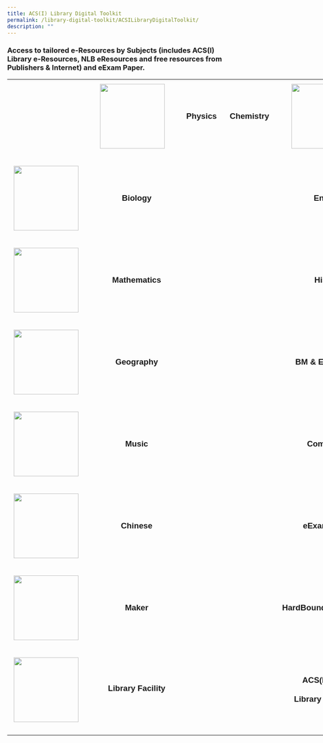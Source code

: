 ```yaml
---
title: ACS(I) Library Digital Toolkit
permalink: /library-digital-toolkit/ACSILibraryDigitalToolkit/
description: ""
---
```

### Access to tailored e-Resources by Subjects (includes ACS(I) Library e-Resources, NLB eResources and free resources from Publishers & Internet) and eExam Paper.

<table style="box-sizing: border-box; border-collapse: collapse; min-width: 500px; color: rgb(0, 0, 0); font-family: Arial, sans-serif; font-size: 16px; font-style: normal; font-variant-ligatures: normal; font-variant-caps: normal; font-weight: 400; letter-spacing: normal; orphans: 2; text-align: start; text-transform: none; white-space: normal; widows: 2; word-spacing: 0px; -webkit-text-stroke-width: 0px; text-decoration-thickness: initial; text-decoration-style: initial; text-decoration-color: initial; width: 1210px;"><tbody style="box-sizing: border-box; margin-top: 0px;"><tr style="box-sizing: border-box; margin-top: 0px;"><td style="box-sizing: border-box; border-collapse: collapse; padding: 10px 15px; line-height: 18px; margin-top: 0px; text-align: center;"></td><td style="box-sizing: border-box; border-collapse: collapse; padding: 10px 15px; line-height: 18px; text-align: center;"><a href="https://www.acsindep.moe.edu.sg/acsi-eresources/physics-sa/" style="box-sizing: border-box; background-color: transparent; font-size: 1em; font-family: Arial, sans-serif !important; text-decoration: none; margin-top: 0px;"><img loading="lazy" class="alignnone wp-image-20461 size-thumbnail" src="https://www.acsindep.moe.edu.sg/wp-content/uploads/2022/03/Physics-150x150.jpg" alt="" width="150" height="150" style="box-sizing: border-box; border-style: none; max-width: 100%; height: auto; margin: 0px 20px 20px 0px;"></a></td><td style="box-sizing: border-box; border-collapse: collapse; padding: 10px 15px; line-height: 18px; text-align: center;"><h3 style="box-sizing: border-box; font-family: Arial, sans-serif; margin-top: 0px;"><a href="https://www.acsindep.moe.edu.sg/acsi-eresources/physics-sa/" rel="noopener noreferrer" style="box-sizing: border-box; background-color: transparent; font-size: 1em; font-family: Arial, sans-serif !important; text-decoration: none; margin-top: 0px;">Physics</a></h3></td><td style="box-sizing: border-box; border-collapse: collapse; padding: 10px 15px; line-height: 18px; text-align: center;"><h3 style="box-sizing: border-box; font-family: Arial, sans-serif; margin-top: 0px;"><a href="https://www.acsindep.moe.edu.sg/acsi-eresources/chemistry-edatabase-ejournal/" rel="noopener noreferrer" style="box-sizing: border-box; background-color: transparent; font-size: 1em; font-family: Arial, sans-serif !important; text-decoration: none; margin-top: 0px;">Chemistry</a></h3></td><td style="box-sizing: border-box; border-collapse: collapse; padding: 10px 15px; line-height: 18px; text-align: center;"><a href="https://www.acsindep.moe.edu.sg/acsi-eresources/chemistry-edatabase-ejournal/" style="box-sizing: border-box; background-color: transparent; font-size: 1em; font-family: Arial, sans-serif !important; text-decoration: none; margin-top: 0px;"><img loading="lazy" class="alignnone wp-image-20451 size-thumbnail" src="https://www.acsindep.moe.edu.sg/wp-content/uploads/2022/03/Chemistry-150x150.jpg" alt="" width="150" height="150" style="box-sizing: border-box; border-style: none; max-width: 100%; height: auto; margin: 0px 20px 20px 0px;"></a></td><td style="box-sizing: border-box; border-collapse: collapse; padding: 10px 15px; line-height: 18px; text-align: center;"></td></tr><tr style="box-sizing: border-box;"><td style="box-sizing: border-box; border-collapse: collapse; padding: 10px 15px; line-height: 18px; margin-top: 0px; text-align: center;"><a href="https://www.acsindep.moe.edu.sg/acsi-eresources/biology-edatabase-ejournal/" style="box-sizing: border-box; background-color: transparent; font-size: 1em; font-family: Arial, sans-serif !important; text-decoration: none; margin-top: 0px;"><img loading="lazy" class="alignnone wp-image-20449 size-thumbnail" src="https://www.acsindep.moe.edu.sg/wp-content/uploads/2022/03/Biology-150x150.jpg" alt="" width="150" height="150" style="box-sizing: border-box; border-style: none; max-width: 100%; height: auto; margin: 0px 20px 20px 0px;"></a></td><td style="box-sizing: border-box; border-collapse: collapse; padding: 10px 15px; line-height: 18px; text-align: center;"><h3 style="box-sizing: border-box; font-family: Arial, sans-serif; margin-top: 0px;"><a href="https://www.acsindep.moe.edu.sg/acsi-eresources/biology-edatabase-ejournal/" rel="noopener noreferrer" style="box-sizing: border-box; background-color: transparent; font-size: 1em; font-family: Arial, sans-serif !important; text-decoration: none; margin-top: 0px;">Biology</a></h3></td><td style="box-sizing: border-box; border-collapse: collapse; padding: 10px 15px; line-height: 18px; text-align: center;"></td><td style="box-sizing: border-box; border-collapse: collapse; padding: 10px 15px; line-height: 18px; text-align: center;"></td><td style="box-sizing: border-box; border-collapse: collapse; padding: 10px 15px; line-height: 18px; text-align: center;"><h3 style="box-sizing: border-box; font-family: Arial, sans-serif; margin-top: 0px;"><a href="https://www.acsindep.moe.edu.sg/acsi-eresources/english-edatabase-ejournal/" rel="noopener noreferrer" style="box-sizing: border-box; background-color: transparent; font-size: 1em; font-family: Arial, sans-serif !important; text-decoration: none; margin-top: 0px;">English</a></h3></td><td style="box-sizing: border-box; border-collapse: collapse; padding: 10px 15px; line-height: 18px; text-align: center;"><a href="https://www.acsindep.moe.edu.sg/acsi-eresources/english-edatabase-ejournal/" style="box-sizing: border-box; background-color: transparent; font-size: 1em; font-family: Arial, sans-serif !important; text-decoration: none; margin-top: 0px;"><img loading="lazy" class="alignnone wp-image-20455 size-thumbnail" src="https://www.acsindep.moe.edu.sg/wp-content/uploads/2022/03/English-150x150.jpg" alt="" width="150" height="150" style="box-sizing: border-box; border-style: none; max-width: 100%; height: auto; margin: 0px 20px 20px 0px;"></a></td></tr><tr style="box-sizing: border-box;"><td style="box-sizing: border-box; border-collapse: collapse; padding: 10px 15px; line-height: 18px; margin-top: 0px; text-align: center;"><a href="https://www.acsindep.moe.edu.sg/acsi-eresources/mathematics-edatabase-ejournal/" style="box-sizing: border-box; background-color: transparent; font-size: 1em; font-family: Arial, sans-serif !important; text-decoration: none; margin-top: 0px;"><img loading="lazy" class="alignnone wp-image-20458 size-thumbnail" src="https://www.acsindep.moe.edu.sg/wp-content/uploads/2022/03/Mathematics-150x150.jpg" alt="" width="150" height="150" style="box-sizing: border-box; border-style: none; max-width: 100%; height: auto; margin: 0px 20px 20px 0px;"></a></td><td style="box-sizing: border-box; border-collapse: collapse; padding: 10px 15px; line-height: 18px; text-align: center;"><h3 style="box-sizing: border-box; font-family: Arial, sans-serif; margin-top: 0px;"><a href="https://www.acsindep.moe.edu.sg/acsi-eresources/mathematics-edatabase-ejournal/" rel="noopener noreferrer" style="box-sizing: border-box; background-color: transparent; font-size: 1em; font-family: Arial, sans-serif !important; text-decoration: none; margin-top: 0px;">Mathematics</a></h3></td><td style="box-sizing: border-box; border-collapse: collapse; padding: 10px 15px; line-height: 18px; text-align: center;"></td><td style="box-sizing: border-box; border-collapse: collapse; padding: 10px 15px; line-height: 18px; text-align: center;"></td><td style="box-sizing: border-box; border-collapse: collapse; padding: 10px 15px; line-height: 18px; text-align: center;"><h3 style="box-sizing: border-box; font-family: Arial, sans-serif; margin-top: 0px;"><a href="https://www.acsindep.moe.edu.sg/acsi-eresources/history-edatabase-ejournal/" rel="noopener noreferrer" style="box-sizing: border-box; background-color: transparent; font-size: 1em; font-family: Arial, sans-serif !important; text-decoration: none; margin-top: 0px;">History</a></h3></td><td style="box-sizing: border-box; border-collapse: collapse; padding: 10px 15px; line-height: 18px; text-align: center;"><a href="https://www.acsindep.moe.edu.sg/acsi-eresources/history-edatabase-ejournal/" style="box-sizing: border-box; background-color: transparent; font-size: 1em; font-family: Arial, sans-serif !important; text-decoration: none; margin-top: 0px;"><img loading="lazy" class="alignnone wp-image-20457 size-thumbnail" src="https://www.acsindep.moe.edu.sg/wp-content/uploads/2022/03/History-150x150.jpg" alt="" width="150" height="150" style="box-sizing: border-box; border-style: none; max-width: 100%; height: auto; margin: 0px 20px 20px 0px;"></a></td></tr><tr style="box-sizing: border-box;"><td style="box-sizing: border-box; border-collapse: collapse; padding: 10px 15px; line-height: 18px; margin-top: 0px; text-align: center;"><a href="https://www.acsindep.moe.edu.sg/acsi-eresources/geography-edatabase-ejournal/" style="box-sizing: border-box; background-color: transparent; font-size: 1em; font-family: Arial, sans-serif !important; text-decoration: none; margin-top: 0px;"><img loading="lazy" class="alignnone wp-image-20456 size-thumbnail" src="https://www.acsindep.moe.edu.sg/wp-content/uploads/2022/03/Geography-150x150.jpg" alt="" width="150" height="150" style="box-sizing: border-box; border-style: none; max-width: 100%; height: auto; margin: 0px 20px 20px 0px;"></a></td><td style="box-sizing: border-box; border-collapse: collapse; padding: 10px 15px; line-height: 18px; text-align: center;"><h3 style="box-sizing: border-box; font-family: Arial, sans-serif; margin-top: 0px;"><a href="https://www.acsindep.moe.edu.sg/acsi-eresources/geography-edatabase-ejournal/" rel="noopener noreferrer" style="box-sizing: border-box; background-color: transparent; font-size: 1em; font-family: Arial, sans-serif !important; text-decoration: none; margin-top: 0px;">Geography</a></h3></td><td style="box-sizing: border-box; border-collapse: collapse; padding: 10px 15px; line-height: 18px; text-align: center;"></td><td style="box-sizing: border-box; border-collapse: collapse; padding: 10px 15px; line-height: 18px; text-align: center;"></td><td style="box-sizing: border-box; border-collapse: collapse; padding: 10px 15px; line-height: 18px; text-align: center;"><h3 style="box-sizing: border-box; font-family: Arial, sans-serif; margin-top: 0px;"><a href="https://www.acsindep.moe.edu.sg/acsi-eresources/business-and-management-edatabase-ejournal/" rel="noopener noreferrer" style="box-sizing: border-box; background-color: transparent; font-size: 1em; font-family: Arial, sans-serif !important; text-decoration: none; margin-top: 0px;">BM &amp; Economics</a></h3></td><td style="box-sizing: border-box; border-collapse: collapse; padding: 10px 15px; line-height: 18px; text-align: center;"><a href="https://www.acsindep.moe.edu.sg/acsi-eresources/business-and-management-edatabase-ejournal/" style="box-sizing: border-box; background-color: transparent; font-size: 1em; font-family: Arial, sans-serif !important; text-decoration: none; margin-top: 0px;"><img loading="lazy" class="alignnone wp-image-20450 size-thumbnail" src="https://www.acsindep.moe.edu.sg/wp-content/uploads/2022/03/BM-and-Economics-150x150.jpg" alt="" width="150" height="150" style="box-sizing: border-box; border-style: none; max-width: 100%; height: auto; margin: 0px 20px 20px 0px;"></a></td></tr><tr style="box-sizing: border-box;"><td style="box-sizing: border-box; border-collapse: collapse; padding: 10px 15px; line-height: 18px; margin-top: 0px; text-align: center;"><a href="https://www.acsindep.moe.edu.sg/acsi-eresources/music-edatabase-ejournal/" style="box-sizing: border-box; background-color: transparent; font-size: 1em; font-family: Arial, sans-serif !important; text-decoration: none; margin-top: 0px;"><img loading="lazy" class="alignnone wp-image-20459 size-thumbnail" src="https://www.acsindep.moe.edu.sg/wp-content/uploads/2022/03/Music-150x150.jpg" alt="" width="150" height="150" style="box-sizing: border-box; border-style: none; max-width: 100%; height: auto; margin: 0px 20px 20px 0px;"></a></td><td style="box-sizing: border-box; border-collapse: collapse; padding: 10px 15px; line-height: 18px; text-align: center;"><h3 style="box-sizing: border-box; font-family: Arial, sans-serif; margin-top: 0px;"><a href="https://www.acsindep.moe.edu.sg/acsi-eresources/music-edatabase-ejournal/" rel="noopener noreferrer" style="box-sizing: border-box; background-color: transparent; font-size: 1em; font-family: Arial, sans-serif !important; text-decoration: none; margin-top: 0px;">Music</a></h3></td><td style="box-sizing: border-box; border-collapse: collapse; padding: 10px 15px; line-height: 18px; text-align: center;"></td><td style="box-sizing: border-box; border-collapse: collapse; padding: 10px 15px; line-height: 18px; text-align: center;"></td><td style="box-sizing: border-box; border-collapse: collapse; padding: 10px 15px; line-height: 18px; text-align: center;"><h3 style="box-sizing: border-box; font-family: Arial, sans-serif; margin-top: 0px;"><a href="https://www.acsindep.moe.edu.sg/acsi-eresources/computing-edatabase-ejournal/" rel="noopener noreferrer" style="box-sizing: border-box; background-color: transparent; font-size: 1em; font-family: Arial, sans-serif !important; text-decoration: none; margin-top: 0px;">Computing</a></h3></td><td style="box-sizing: border-box; border-collapse: collapse; padding: 10px 15px; line-height: 18px; text-align: center;"><a href="https://www.acsindep.moe.edu.sg/acsi-eresources/computing-edatabase-ejournal/" style="box-sizing: border-box; background-color: transparent; font-size: 1em; font-family: Arial, sans-serif !important; text-decoration: none; margin-top: 0px;"><img loading="lazy" class="alignnone wp-image-20453 size-thumbnail" src="https://www.acsindep.moe.edu.sg/wp-content/uploads/2022/03/Computing-150x150.jpg" alt="" width="150" height="150" style="box-sizing: border-box; border-style: none; max-width: 100%; height: auto; margin: 0px 20px 20px 0px;"></a></td></tr><tr style="box-sizing: border-box;"><td style="box-sizing: border-box; border-collapse: collapse; padding: 10px 15px; line-height: 18px; margin-top: 0px; text-align: center;"><a href="https://www.acsindep.moe.edu.sg/acsi-eresources/chinese-edatabase-ejournal/" style="box-sizing: border-box; background-color: transparent; font-size: 1em; font-family: Arial, sans-serif !important; text-decoration: none; margin-top: 0px;"><img loading="lazy" class="alignnone wp-image-20452 size-thumbnail" src="https://www.acsindep.moe.edu.sg/wp-content/uploads/2022/03/Chinese-150x150.jpg" alt="" width="150" height="150" style="box-sizing: border-box; border-style: none; max-width: 100%; height: auto; margin: 0px 20px 20px 0px;"></a></td><td style="box-sizing: border-box; border-collapse: collapse; padding: 10px 15px; line-height: 18px; text-align: center;"><h3 style="box-sizing: border-box; font-family: Arial, sans-serif; margin-top: 0px;"><a href="https://www.acsindep.moe.edu.sg/acsi-eresources/chinese-edatabase-ejournal/" style="box-sizing: border-box; background-color: transparent; font-size: 1em; font-family: Arial, sans-serif !important; text-decoration: none; margin-top: 0px;">Chinese</a></h3></td><td style="box-sizing: border-box; border-collapse: collapse; padding: 10px 15px; line-height: 18px; text-align: center;"></td><td style="box-sizing: border-box; border-collapse: collapse; padding: 10px 15px; line-height: 18px; text-align: center;"></td><td style="box-sizing: border-box; border-collapse: collapse; padding: 10px 15px; line-height: 18px; text-align: center;"><h3 style="box-sizing: border-box; font-family: Arial, sans-serif; margin-top: 0px;"><a href="https://www.acsindep.moe.edu.sg/acsi-eresources/year-4-eexam-paper/" style="box-sizing: border-box; background-color: transparent; font-size: 1em; font-family: Arial, sans-serif !important; text-decoration: none; margin-top: 0px;">eExam Paper</a></h3></td><td style="box-sizing: border-box; border-collapse: collapse; padding: 10px 15px; line-height: 18px; text-align: center;"><a href="https://www.acsindep.moe.edu.sg/acsi-eresources/year-4-eexam-paper/" style="box-sizing: border-box; background-color: transparent; font-size: 1em; font-family: Arial, sans-serif !important; text-decoration: none; margin-top: 0px;"><img loading="lazy" class="alignnone wp-image-20454 size-thumbnail" src="https://www.acsindep.moe.edu.sg/wp-content/uploads/2022/03/eExam-paper-150x150.jpg" alt="" width="150" height="150" style="box-sizing: border-box; border-style: none; max-width: 100%; height: auto; margin: 0px 20px 20px 0px;"></a></td></tr><tr style="box-sizing: border-box;"><td style="box-sizing: border-box; border-collapse: collapse; padding: 10px 15px; line-height: 18px; margin-top: 0px; text-align: center;"><a href="https://www.acsindep.moe.edu.sg/acsi-eresources/maker-open-source-resources-limited-time/" style="box-sizing: border-box; background-color: transparent; font-size: 1em; font-family: Arial, sans-serif !important; text-decoration: none; margin-top: 0px;"><img loading="lazy" class="alignnone wp-image-20448 size-thumbnail" src="https://www.acsindep.moe.edu.sg/wp-content/uploads/2022/03/Maker-150x150.jpg" alt="" width="150" height="150" style="box-sizing: border-box; border-style: none; max-width: 100%; height: auto; margin: 0px 20px 20px 0px;"></a></td><td style="box-sizing: border-box; border-collapse: collapse; padding: 10px 15px; line-height: 18px; text-align: center;"><h3 style="box-sizing: border-box; font-family: Arial, sans-serif; margin-top: 0px;"><a href="https://www.acsindep.moe.edu.sg/acsi-eresources/maker-open-source-resources-limited-time/" target="_blank" rel="noopener noreferrer" style="box-sizing: border-box; background-color: transparent; font-size: 1em; font-family: Arial, sans-serif !important; text-decoration: none; margin-top: 0px;"><b style="box-sizing: border-box; font-weight: bolder; margin-top: 0px;">Maker</b></a></h3></td><td style="box-sizing: border-box; border-collapse: collapse; padding: 10px 15px; line-height: 18px; text-align: center;"><h3 style="box-sizing: border-box; font-family: Arial, sans-serif; margin-top: 0px;"></h3></td><td style="box-sizing: border-box; border-collapse: collapse; padding: 10px 15px; line-height: 18px; text-align: center;"></td><td style="box-sizing: border-box; border-collapse: collapse; padding: 10px 15px; line-height: 18px; text-align: center;"><h3 style="box-sizing: border-box; font-family: Arial, sans-serif; margin-top: 0px;"><a href="https://www.acsindep.moe.edu.sg/acsi-eresources/hardbound-exam-paper/" style="box-sizing: border-box; background-color: transparent; font-size: 1em; font-family: Arial, sans-serif !important; text-decoration: none; margin-top: 0px;">HardBound Exam Paper</a></h3></td><td style="box-sizing: border-box; border-collapse: collapse; padding: 10px 15px; line-height: 18px; text-align: center;"><a href="https://www.acsindep.moe.edu.sg/acsi-eresources/hardbound-exam-paper/" style="box-sizing: border-box; background-color: transparent; font-size: 1em; font-family: Arial, sans-serif !important; text-decoration: none; margin-top: 0px;"><img loading="lazy" class="alignnone wp-image-20454 size-thumbnail" src="https://www.acsindep.moe.edu.sg/wp-content/uploads/2022/03/eExam-paper-150x150.jpg" alt="" width="150" height="150" style="box-sizing: border-box; border-style: none; max-width: 100%; height: auto; margin: 0px 20px 20px 0px;"></a></td></tr><tr style="box-sizing: border-box;"><td style="box-sizing: border-box; border-collapse: collapse; padding: 10px 15px; line-height: 18px; margin-top: 0px; text-align: center;"><a href="https://www.acsindep.moe.edu.sg/acsi-eresources/library-facility/" target="_blank" rel="noopener noreferrer" style="box-sizing: border-box; background-color: transparent; font-size: 1em; font-family: Arial, sans-serif !important; text-decoration: none; margin-top: 0px;"><img loading="lazy" class="alignnone wp-image-21133 size-thumbnail" src="https://www.acsindep.moe.edu.sg/wp-content/uploads/2022/09/Library-Facility-150x150.jpg" alt="" width="150" height="150" srcset="/wp-content/uploads/2022/09/Library-Facility-150x150.jpg 150w, /wp-content/uploads/2022/09/Library-Facility-300x300.jpg 300w, /wp-content/uploads/2022/09/Library-Facility-1024x1024.jpg 1024w, /wp-content/uploads/2022/09/Library-Facility-768x768.jpg 768w, /wp-content/uploads/2022/09/Library-Facility.jpg 1200w" sizes="(max-width: 150px) 100vw, 150px" style="box-sizing: border-box; border-style: none; max-width: 100%; height: auto; margin: 0px 20px 20px 0px;"></a></td><td style="box-sizing: border-box; border-collapse: collapse; padding: 10px 15px; line-height: 18px; text-align: center;"><h3 style="box-sizing: border-box; font-family: Arial, sans-serif; margin-top: 0px;"><strong style="box-sizing: border-box; font-weight: bolder; margin-top: 0px;"><a href="https://www.acsindep.moe.edu.sg/acsi-eresources/library-facility/" target="_blank" rel="noopener noreferrer" style="box-sizing: border-box; background-color: transparent; font-size: 1em; font-family: Arial, sans-serif !important; text-decoration: none; margin-top: 0px;">Library Facility</a></strong></h3><h3 style="box-sizing: border-box; font-family: Arial, sans-serif;"></h3></td><td style="box-sizing: border-box; border-collapse: collapse; padding: 10px 15px; line-height: 18px; text-align: center;"></td><td style="box-sizing: border-box; border-collapse: collapse; padding: 10px 15px; line-height: 18px; text-align: center;"></td><td style="box-sizing: border-box; border-collapse: collapse; padding: 10px 15px; line-height: 18px; text-align: center;"><h3 style="box-sizing: border-box; font-family: Arial, sans-serif; margin-top: 0px;"><a href="https://schoolibrary.moe.edu.sg/anglochineseindependent/cgi-bin/spydus.exe/MSGTRN/WPAC/HOME" style="box-sizing: border-box; background-color: transparent; font-size: 1em; font-family: Arial, sans-serif !important; text-decoration: none; margin-top: 0px;"><b style="box-sizing: border-box; font-weight: bolder; margin-top: 0px;">ACS(I) Online</b></a></h3><h3 style="box-sizing: border-box; font-family: Arial, sans-serif;"><a href="https://schoolibrary.moe.edu.sg/anglochineseindependent/cgi-bin/spydus.exe/MSGTRN/WPAC/HOME" style="box-sizing: border-box; background-color: transparent; font-size: 1em; font-family: Arial, sans-serif !important; text-decoration: none; margin-top: 0px;"><b style="box-sizing: border-box; font-weight: bolder; margin-top: 0px;">Library Catalogue</b></a></h3></td><td style="box-sizing: border-box; border-collapse: collapse; padding: 10px 15px; line-height: 18px; text-align: center;"><a href="https://schoolibrary.moe.edu.sg/anglochineseindependent/cgi-bin/spydus.exe/MSGTRN/WPAC/HOME" style="box-sizing: border-box; background-color: transparent; font-size: 1em; font-family: Arial, sans-serif !important; text-decoration: none; margin-top: 0px;"><img loading="lazy" class="alignnone wp-image-20460 size-thumbnail" src="https://www.acsindep.moe.edu.sg/wp-content/uploads/2022/03/OPAC-150x150.jpg" alt="" width="150" height="150" style="box-sizing: border-box; border-style: none; max-width: 100%; height: auto; margin: 0px 20px 20px 0px;"></a></td></tr></tbody></table>